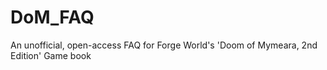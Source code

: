 # DoM_FAQ
An unofficial, open-access FAQ for Forge World's 'Doom of Mymeara, 2nd Edition' Game book

